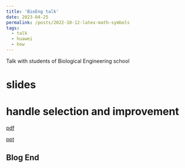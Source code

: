 ```yaml
---
title: 'BioEng talk'
date: 2023-04-25
permalink: /posts/2022-10-12-latex-math-symbols
tags:
  - talk
  - huawei
  - how
---
```


Talk with students of Biological Engineering school

slides
======

handle selection and improvement
======

[pdf](/files/BioEng-talk.pdf)

[ppt](/files/BioEng-talk.pptx)

Blog End
------